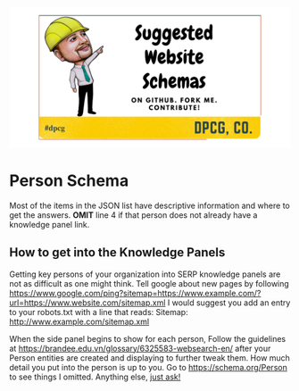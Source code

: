 ![Website Schemas](../website-schemas.png)
# Person Schema
Most of the items in the JSON list have descriptive information and where to get the answers. **OMIT** line 4 if that person does not already have a knowledge panel link.
## How to get into the Knowledge Panels
Getting key persons of your organization into SERP knowledge panels are not as difficult as one might think. Tell google about new pages by following https://www.google.com/ping?sitemap=https://www.example.com/?url=https://www.website.com/sitemap.xml I would suggest you add an entry to your robots.txt with a line that reads: Sitemap: http://www.example.com/sitemap.xml

When the side panel begins to show for each person, Follow the guidelines at https://brandee.edu.vn/glossary/6325583-websearch-en/ after your Person entities are created and displaying to further tweak them. How much detail you put into the person is up to you. Go to https://schema.org/Person to see things I omitted. 
Anything else, [just ask!](https://github.com/denverprophitjr/Website-Scemas/discussions "Ask Questions")
